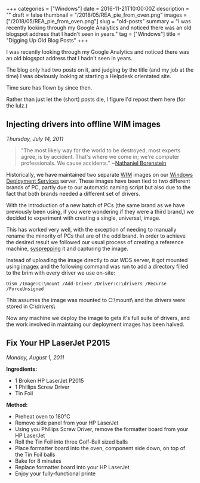 +++
categories = ["Windows"]
date = 2016-11-21T10:00:00Z
description = ""
draft = false
thumbnail = "/2018/05/REA_pie_from_oven.png"
images = ["/2018/05/REA_pie_from_oven.png"]
slug = "old-posts"
summary = "I was recently looking through my Google Analytics and noticed there was an old blogspot address that I hadn't seen in years."
tag = ["Windows"]
title = "Digging Up Old Blog Posts"
+++


I was recently looking through my Google Analytics and noticed there was an old blogspot address that I hadn't seen in years.

The blog only had two posts on it, and judging by the title (and my job at the time) I was obviously looking at starting a Helpdesk orientated site.

Time sure has flown by since then.

Rather than just let the (short) posts die, I figure I'd repost them here (for the lulz.)

## Injecting drivers into offline WIM images

_Thursday, July 14, 2011_

> "The most likely way for the world to be destroyed, most experts agree, is by accident. That's where we come in; we're computer professionals. We cause accidents."
> ~[Nathaniel Borenstein](http://en.wikipedia.org/wiki/Nathaniel_Borenstein)

Historically, we have maintained two separate [WIM](http://en.wikipedia.org/wiki/Windows_Imaging_Format) images on our [Windows Deployment Services](http://en.wikipedia.org/wiki/Windows_Deployment_Services) server. These images have been tied to two different brands of PC, partly due to our automatic naming script but also due to the fact that both brands needed a different set of drivers.

With the introduction of a new batch of PCs (the same brand as we have previously been using, if you were wondering if they were a third brand,) we decided to experiment with creating a single, universal, image.

This has worked very well, with the exception of needing to manually rename the minority of PCs that are of the odd brand. In order to achieve the desired result we followed our usual process of creating a reference machine, [sysprepping](http://en.wikipedia.org/wiki/Sysprep) it and capturing the image.

Instead of uploading the image directly to our WDS server, it got mounted using [imagex](http://en.wikipedia.org/wiki/Imagex#ImageX) and the following command was run to add a directory filled to the brim with every driver we use on-site:

~~~
Dism /Image:C:\mount /Add-Driver /Driver:c:\drivers /Recurse /ForceUnsigned
~~~

This assumes the image was mounted to C:\mount\ and the drivers were stored in C:\drivers\

Now any machine we deploy the image to gets it's full suite of drivers, and the work involved in maintaing our deployment images has been halved.

## Fix Your HP LaserJet P2015

_Monday, August 1, 2011_

**Ingredients:**

* 1 Broken HP LaserJet P2015
* 1 Phillips Screw Driver
* Tin Foil

**Method:**

* Preheat oven to 180°C
* Remove side panel from your HP LaserJet
* Using you Phillips Screw Driver, remove the formatter board from your HP LaserJet
* Roll the Tin Foil into three Golf-Ball sized balls
* Place formatter board into the oven, component side down, on top of the Tin Foil balls
* Bake for 8 minutes
* Replace formatter board into your HP LaserJet
* Enjoy your fully-functional printe



